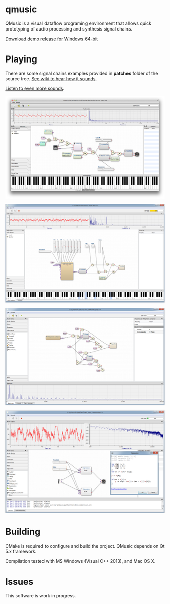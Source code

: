 # qmusic
QMusic is a visual dataflow programing environment that allows quick prototyping of audio processing
and synthesis signal chains.

[Download demo release for Windows 64-bit](https://github.com/Archie3d/qmusic/releases/download/v1.0.0-demo4/QMusic-1.0.0-win64.exe)

# Playing
There are some signal chains examples provided in **patches** folder of the source tree.
[See wiki to hear how it sounds](https://github.com/Archie3d/qmusic/wiki).

[Listen to even more sounds](https://soundcloud.com/arthur-benilov/sets/qmusic-synthesizer).

![Screenshot 1](https://raw.githubusercontent.com/Archie3d/qmusic/master/screenshots/screenshot_1.png)

![Screenshot 2](https://raw.githubusercontent.com/Archie3d/qmusic/master/screenshots/screenshot_2.png)

![Screenshot 3](https://raw.githubusercontent.com/Archie3d/qmusic/master/screenshots/screenshot_3.png)

![Screenshot 4](https://raw.githubusercontent.com/Archie3d/qmusic/master/screenshots/screenshot_4.png)

# Building
CMake is required to configure and build the project.
QMusic depends on Qt 5.x framework.

Compilation tested with MS Windows (Visual C++ 2013), and Mac OS X.

# Issues
This software is work in progress.